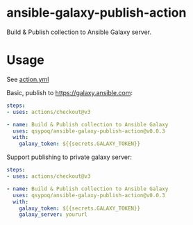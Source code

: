 # ansible-galaxy-publish-action
Build & Publish collection to Ansible Galaxy server.

# Usage

See [action.yml](action.yml)

Basic, publish to https://galaxy.ansible.com:
```yaml
steps:
- uses: actions/checkout@v3

- name: Build & Publish collection to Ansible Galaxy
  uses: qsypoq/ansible-galaxy-publish-action@v0.0.3
  with:
    galaxy_token: ${{secrets.GALAXY_TOKEN}}
```

Support publishing to private galaxy server:
```yaml
steps:
- uses: actions/checkout@v3

- name: Build & Publish collection to Ansible Galaxy
  uses: qsypoq/ansible-galaxy-publish-action@v0.0.3
  with:
    galaxy_token: ${{secrets.GALAXY_TOKEN}}
    galaxy_server: yoururl
```
